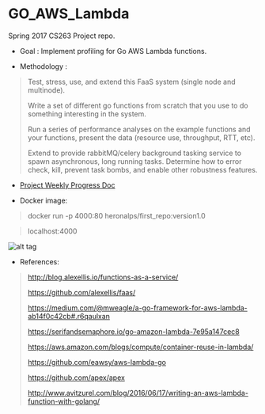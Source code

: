 # GO_AWS_Lambda
Spring 2017 CS263 Project repo.

* Goal : Implement profiling for Go AWS Lambda functions.

* Methodology :
> Test, stress, use, and extend this FaaS system (single node and multinode).
>
> Write a set of different go functions from scratch that you use to do something interesting in the system.
>
> Run a series of performance analyses on the example functions and your functions, present the data (resource use, throughput, RTT, etc).
>
> Extend to provide rabbitMQ/celery background tasking service to spawn asynchronous, long running tasks. Determine how to error check, kill, prevent task bombs, and enable other robustness features.

* [Project Weekly Progress Doc](https://docs.google.com/document/d/1tHw5Rg2PnelCtNK6GbNgs5Au3scM_-QwTklzjQPyCtA/edit?usp=sharing)


* Docker image:

> docker run -p 4000:80 heronalps/first_repo:version1.0

> localhost:4000

![alt tag](https://github.com/Heronalps/GO_AWS_Lambda/blob/master/docker/service_stack.png)


* References:

> http://blog.alexellis.io/functions-as-a-service/
>
> https://github.com/alexellis/faas/
>
> https://medium.com/@mweagle/a-go-framework-for-aws-lambda-ab14f0c42cb#.r6qaulxan
>
> https://serifandsemaphore.io/go-amazon-lambda-7e95a147cec8
>
> https://aws.amazon.com/blogs/compute/container-reuse-in-lambda/
>
> https://github.com/eawsy/aws-lambda-go
>
> https://github.com/apex/apex
>
> http://www.avitzurel.com/blog/2016/06/17/writing-an-aws-lambda-function-with-golang/
